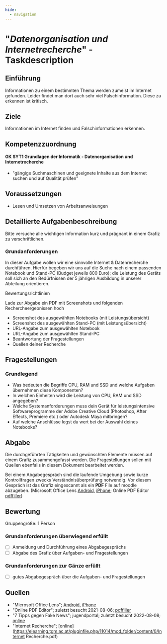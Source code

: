 ```yaml
---
hide:
  - navigation
---
```


# "*Datenorganisation und Internetrecherche*" - Taskdescription

## Einführung

Informationen zu einem bestimmten Thema werden zumeist im Internet  gefunden. Leider findet man dort auch sehr viel Falschinformation. Diese zu erkennen ist kritisch.

## Ziele

Informationen im Internet finden und Falschinformationen erkennen.

## Kompetenzzuordnung

#### GK SYT1 Grundlagen der Informatik - Datenorganisation und Internetrecherche

- "gängige Suchmaschinen und geeignete Inhalte aus dem Internet suchen und auf Qualität prüfen"

## Voraussetzungen

- Lesen und Umsetzen von Arbeitsanweisungen

## Detaillierte Aufgabenbeschreibung

Bitte versuche alle wichtigen Information kurz und prägnant in einem Grafiz zu verschriftlichen.

### Grundanforderungen

In dieser Aufgabe wollen wir eine sinnvolle Internet &  Datenrecherche durchführen. Hierfür begeben wir uns auf die Suche nach  einem passenden Notebook und Stand-PC (Budget jeweils 800 Euro); die  Leistung des Geräts soll sich an den Bedürfnissen der 5 jährigen  Ausbildung in unserer Abteilung orientieren.

Bewertungsrichtlinien

Lade zur Abgabe ein PDF mit Screenshots und folgenden Rechercheergebnissen hoch

- Screenshot des ausgewählten Notebooks (mit Leistungsübersicht)
- Screenshot des ausgewählten Stand-PC (mit Leistungsübersicht)
- URL-Angabe zum ausgewählten Notebook
- URL-Angabe zum ausgewählten Stand-PC
- Beantwortung der Fragestellungen
- Quellen deiner Recherche

## Fragestellungen

### Grundlegend

- Was bedeuten die Begriffe CPU, RAM und SSD und welche Aufgaben übernehmen diese Komponenten?
- In welchen Einheiten wird die Leistung von CPU, RAM und SSD angegeben?
- Welche Systemanforderungen muss dein Gerät für leistungsintensive  Softwareprogramme der Adobe Creative Cloud (Photoshop, After Effects,  Premiere etc.) oder Autodesk Maya mitbringen?
- Auf welche Anschlüsse legst du wert bei der Auswahl deines Notebooks?

## Abgabe

Die durchgeführten Tätigkeiten und gewünschten Elemente müssen auf  einem Grafiz zusammengefasst werden. Die Fragestellungen sollen mit  Quellen ebenfalls in diesem Dokument bearbeitet werden.

Bei einem Abgabegespräch sind die laufende Umgebung sowie kurze  Kontrollfragen zwecks Verständnisüberprüfung notwendig. Vor diesem  Gespräch ist das Grafiz eingescannt als ein **PDF** File auf moodle abzugeben. (Microsoft Office Lens [Android](https://play.google.com/store/apps/details?id=com.microsoft.office.officelens&hl=de_AT&gl=US), [iPhone](https://apps.apple.com/at/app/microsoft-office-lens-pdf-scan/id975925059); Online PDF Editor [pdffiller](https://www.pdffiller.com/de/))

## Bewertung

Gruppengröße: 1 Person

### Grundanforderungen **überwiegend erfüllt**

- [ ] Anmeldung und Durchführung eines Abgabegesprächs
- [ ] Abgabe des Grafiz über Aufgaben- und Fragestellungen

### Grundanforderungen **zur Gänze erfüllt**

- [ ] gutes Abgabegespräch über die Aufgaben- und Fragestellungen

## Quellen

- "Microsoft Office Lens";  [Android](https://play.google.com/store/apps/details?id=com.microsoft.office.officelens&hl=de_AT&gl=US), [iPhone](https://apps.apple.com/at/app/microsoft-office-lens-pdf-scan/id975925059)
- "Online PDF Editor"; zuletzt besucht 2021-08-06; [pdffiller](https://www.pdffiller.com/de/)
- "7 Tipps gegen Fake News"; jugendportal; zuletzt besucht 2022-08-08; [online](https://www.jugendportal.at/factorfake/fake-news-erkennen)
- "Internet Recherche"; [online](https://elearning.tgm.ac.at/pluginfile.php/11014/mod_folder/content/0/Internet Recherche.pdf)